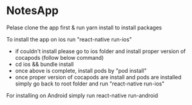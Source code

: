 # NotesApp

Pelase clone the app first & run yarn install to install packages

To install the app on ios run "react-native run-ios"
 - if couldn't install please go to ios folder and install proper version of cocapods (follow below command)
 - cd ios && bundle install
 - once above is complete, install pods by "pod install"
 - once proper version of cocapods are install and pods are installed simply go back to root folder and run "react-native run-ios"
 
 
 For installing on Android simply run react-native run-android
